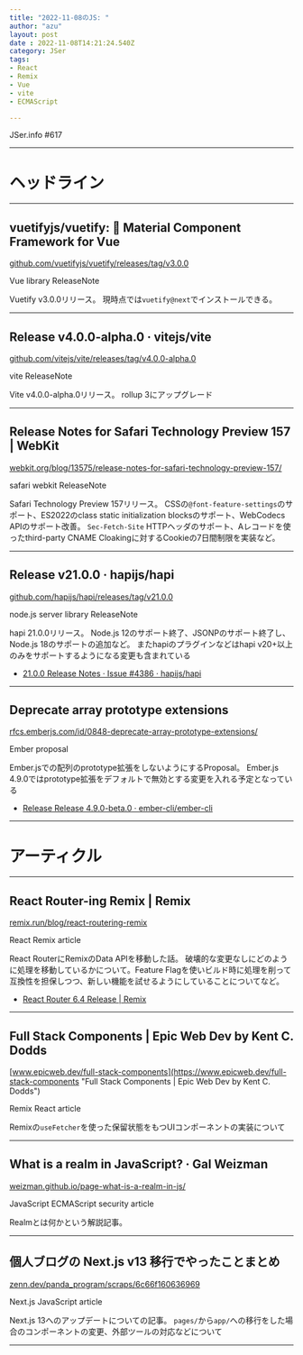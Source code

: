 ```yaml
---
title: "2022-11-08のJS: "
author: "azu"
layout: post
date : 2022-11-08T14:21:24.540Z
category: JSer
tags:
- React
- Remix
- Vue
- vite
- ECMAScript

---
```


JSer.info #617

----

<h1 class="site-genre">ヘッドライン</h1>

----

## vuetifyjs/vuetify: 🐉 Material Component Framework for Vue
[github.com/vuetifyjs/vuetify/releases/tag/v3.0.0](https://github.com/vuetifyjs/vuetify/releases/tag/v3.0.0 "vuetifyjs/vuetify: 🐉 Material Component Framework for Vue")
<p class="jser-tags jser-tag-icon"><span class="jser-tag">Vue</span> <span class="jser-tag">library</span> <span class="jser-tag">ReleaseNote</span></p>

Vuetify v3.0.0リリース。
現時点では`vuetify@next`でインストールできる。


----

## Release v4.0.0-alpha.0 · vitejs/vite
[github.com/vitejs/vite/releases/tag/v4.0.0-alpha.0](https://github.com/vitejs/vite/releases/tag/v4.0.0-alpha.0 "Release v4.0.0-alpha.0 · vitejs/vite")
<p class="jser-tags jser-tag-icon"><span class="jser-tag">vite</span> <span class="jser-tag">ReleaseNote</span></p>

Vite v4.0.0-alpha.0リリース。
rollup 3にアップグレード


----

## Release Notes for Safari Technology Preview 157 | WebKit
[webkit.org/blog/13575/release-notes-for-safari-technology-preview-157/](https://webkit.org/blog/13575/release-notes-for-safari-technology-preview-157/ "Release Notes for Safari Technology Preview 157 | WebKit")
<p class="jser-tags jser-tag-icon"><span class="jser-tag">safari</span> <span class="jser-tag">webkit</span> <span class="jser-tag">ReleaseNote</span></p>

Safari Technology Preview 157リリース。
CSSの`@font-feature-settings`のサポート、ES2022のclass static initialization blocksのサポート、WebCodecs APIのサポート改善。
`Sec-Fetch-Site` HTTPヘッダのサポート、Aレコードを使ったthird-party CNAME Cloakingに対するCookieの7日間制限を実装など。


----

## Release v21.0.0 · hapijs/hapi
[github.com/hapijs/hapi/releases/tag/v21.0.0](https://github.com/hapijs/hapi/releases/tag/v21.0.0 "Release v21.0.0 · hapijs/hapi")
<p class="jser-tags jser-tag-icon"><span class="jser-tag">node.js</span> <span class="jser-tag">server</span> <span class="jser-tag">library</span> <span class="jser-tag">ReleaseNote</span></p>

hapi 21.0.0リリース。
Node.js 12のサポート終了、JSONPのサポート終了し、Node.js 18のサポートの追加など。
またhapiのプラグインなどはhapi v20+以上のみをサポートするようになる変更も含まれている

- [21.0.0 Release Notes · Issue #4386 · hapijs/hapi](https://github.com/hapijs/hapi/issues/4386 "21.0.0 Release Notes · Issue #4386 · hapijs/hapi")

----

## Deprecate array prototype extensions
[rfcs.emberjs.com/id/0848-deprecate-array-prototype-extensions/](https://rfcs.emberjs.com/id/0848-deprecate-array-prototype-extensions/ "Deprecate array prototype extensions")
<p class="jser-tags jser-tag-icon"><span class="jser-tag">Ember</span> <span class="jser-tag">proposal</span></p>

Ember.jsでの配列のprototype拡張をしないようにするProposal。
Ember.js 4.9.0ではprototype拡張をデフォルトで無効とする変更を入れる予定となっている

- [Release Release 4.9.0-beta.0 · ember-cli/ember-cli](https://github.com/ember-cli/ember-cli/releases/tag/v4.9.0-beta.0 "Release Release 4.9.0-beta.0 · ember-cli/ember-cli")

----
<h1 class="site-genre">アーティクル</h1>

----

## React Router-ing Remix | Remix
[remix.run/blog/react-routering-remix](https://remix.run/blog/react-routering-remix "React Router-ing Remix | Remix")
<p class="jser-tags jser-tag-icon"><span class="jser-tag">React</span> <span class="jser-tag">Remix</span> <span class="jser-tag">article</span></p>

React RouterにRemixのData APIを移動した話。
破壊的な変更なしにどのように処理を移動しているかについて。Feature Flagを使いビルド時に処理を削って互換性を担保しつつ、新しい機能を試せるようにしていることについてなど。

- [React Router 6.4 Release | Remix](https://remix.run/blog/react-router-v6.4 "React Router 6.4 Release | Remix")

----

## Full Stack Components | Epic Web Dev by Kent C. Dodds
[www.epicweb.dev/full-stack-components](https://www.epicweb.dev/full-stack-components "Full Stack Components | Epic Web Dev by Kent C. Dodds")
<p class="jser-tags jser-tag-icon"><span class="jser-tag">Remix</span> <span class="jser-tag">React</span> <span class="jser-tag">article</span></p>

Remixの`useFetcher`を使った保留状態をもつUIコンポーネントの実装について


----

## What is a realm in JavaScript? · Gal Weizman
[weizman.github.io/page-what-is-a-realm-in-js/](https://weizman.github.io/page-what-is-a-realm-in-js/ "What is a realm in JavaScript? · Gal Weizman")
<p class="jser-tags jser-tag-icon"><span class="jser-tag">JavaScript</span> <span class="jser-tag">ECMAScript</span> <span class="jser-tag">security</span> <span class="jser-tag">article</span></p>

Realmとは何かという解説記事。


----

## 個人ブログの Next.js v13 移行でやったことまとめ
[zenn.dev/panda\_program/scraps/6c66f160636969](https://zenn.dev/panda_program/scraps/6c66f160636969 "個人ブログの Next.js v13 移行でやったことまとめ")
<p class="jser-tags jser-tag-icon"><span class="jser-tag">Next.js</span> <span class="jser-tag">JavaScript</span> <span class="jser-tag">article</span></p>

Next.js 13へのアップデートについての記事。
`pages/`から`app/`への移行をした場合のコンポーネントの変更、外部ツールの対応などについて


----

